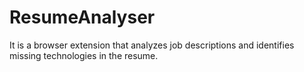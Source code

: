 # ResumeAnalyser
It is a browser extension that analyzes job descriptions and identifies missing technologies in the resume.
